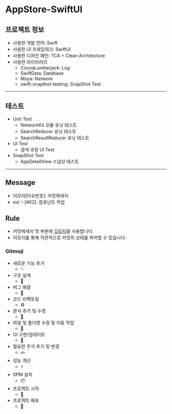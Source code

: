 # AppStore-SwiftUI

## 프로젝트 정보
- 사용한 개발 언어: Swift
- 사용한 UI 프레임워크: SwiftUI
- 사용한 디자인 패턴: TCA + Clean Architecture
- 사용한 라이브러리
    - CocoaLumberjack: Log
    - SwiftData: Database 
    - Moya: Network 
    - swift-snapthot-testing: SnapShot Test

---    

## 테스트
- Unit Test
    - NetworkKit 모듈 유닛 테스트
    - SearchReducer 유닛 테스트
    - SearchResultReducer 유닛 테스트
- UI Test
    - 검색 과정 UI Test
- SnapShot Test
    - AppDetailView 스냅샷 테스트
    
---

## Message
- 이모지[이슈번호]: 커밋메세지
- ex) ✨[#02]: 컴포넌트 작업

## Rule
- 커밋메세지 첫 부분에 [깃모지](https://gitmoji.dev/)를 사용합니다.
- 이모지를 통해 직관적으로 커밋의 상태를 파악할 수 있습니다.

### Gitmoji
- 새로운 기능 추가
    - ✨
- 구조 설계
    - 🧱
- 버그 해결
    - 🐛
- 코드 리팩토링
    - ♻️
- 문서 추가 및 수정
    - 📝
- 파일 및 폴더명 수정 및 이동 작업
    - 🚚
- UI 구현/업데이트
    - 💄
- 필요한 주석 추가 및 변경
    - ✏️
- 성능 개선
    - ⚡️
- SPM 설치
    - 📦
- 프로젝트 시작
    - 🚀
- 프로젝트 배포
    - 🎉
